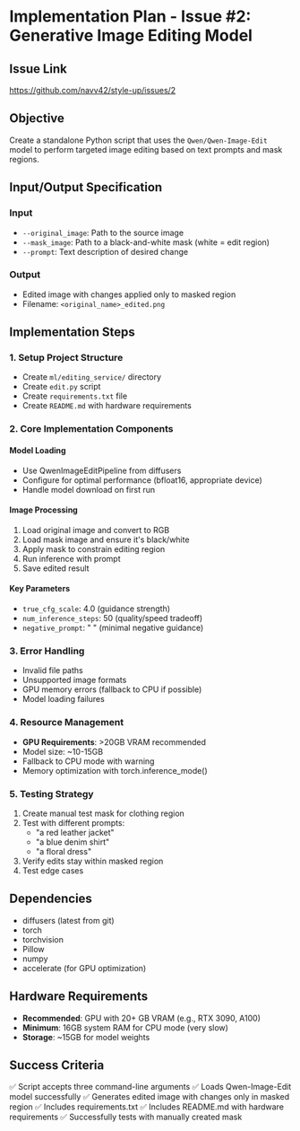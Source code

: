 # Implementation Plan - Issue #2: Generative Image Editing Model

## Issue Link
https://github.com/navv42/style-up/issues/2

## Objective
Create a standalone Python script that uses the `Qwen/Qwen-Image-Edit` model to perform targeted image editing based on text prompts and mask regions.

## Input/Output Specification

### Input
- `--original_image`: Path to the source image
- `--mask_image`: Path to a black-and-white mask (white = edit region)
- `--prompt`: Text description of desired change

### Output
- Edited image with changes applied only to masked region
- Filename: `<original_name>_edited.png`

## Implementation Steps

### 1. Setup Project Structure
- Create `ml/editing_service/` directory
- Create `edit.py` script
- Create `requirements.txt` file
- Create `README.md` with hardware requirements

### 2. Core Implementation Components

#### Model Loading
- Use QwenImageEditPipeline from diffusers
- Configure for optimal performance (bfloat16, appropriate device)
- Handle model download on first run

#### Image Processing
1. Load original image and convert to RGB
2. Load mask image and ensure it's black/white
3. Apply mask to constrain editing region
4. Run inference with prompt
5. Save edited result

#### Key Parameters
- `true_cfg_scale`: 4.0 (guidance strength)
- `num_inference_steps`: 50 (quality/speed tradeoff)
- `negative_prompt`: " " (minimal negative guidance)

### 3. Error Handling
- Invalid file paths
- Unsupported image formats
- GPU memory errors (fallback to CPU if possible)
- Model loading failures

### 4. Resource Management
- **GPU Requirements**: >20GB VRAM recommended
- Model size: ~10-15GB
- Fallback to CPU mode with warning
- Memory optimization with torch.inference_mode()

### 5. Testing Strategy
1. Create manual test mask for clothing region
2. Test with different prompts:
   - "a red leather jacket"
   - "a blue denim shirt"
   - "a floral dress"
3. Verify edits stay within masked region
4. Test edge cases

## Dependencies
- diffusers (latest from git)
- torch
- torchvision
- Pillow
- numpy
- accelerate (for GPU optimization)

## Hardware Requirements
- **Recommended**: GPU with 20+ GB VRAM (e.g., RTX 3090, A100)
- **Minimum**: 16GB system RAM for CPU mode (very slow)
- **Storage**: ~15GB for model weights

## Success Criteria
✅ Script accepts three command-line arguments
✅ Loads Qwen-Image-Edit model successfully
✅ Generates edited image with changes only in masked region
✅ Includes requirements.txt
✅ Includes README.md with hardware requirements
✅ Successfully tests with manually created mask